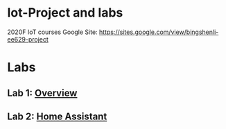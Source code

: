 # Iot-Project and labs
2020F IoT courses
Google Site: https://sites.google.com/view/bingshenli-ee629-project
# Labs
## Lab 1: [Overview](https://github.com/Gry1995/Iot-Project/tree/master/Lesson01)
## Lab 2: [Home Assistant](https://github.com/Gry1995/Iot-Project/blob/master/Lab02/README.md)





